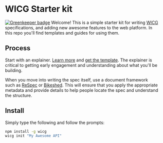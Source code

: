 # WICG Starter kit

[![Greenkeeper badge](https://badges.greenkeeper.io/WICG/starter-kit.svg)](https://greenkeeper.io/)
Welcome!  This is a simple starter kit for writing [WICG](https://wicg.io) specifications, and adding new awesome features to the web platform.  In this repo you'll find templates and guides for using them.

## Process

Start with an explainer. [Learn more](https://docs.google.com/document/d/1cJs7GkdQolqOHns9k6v1UjCUb_LqTFVjZM-kc3TbNGI/edit) and [get the template](https://github.com/WICG/starter-kit/blob/master/templates/explainer.md).  The explainer is critical to getting early engagement and understanding about what you'll be building.

When you move into writing the spec itself, use a document framework such as [ReSpec](https://github.com/w3c/respec) or [Bikeshed](https://github.com/tabatkins/bikeshed).  This will ensure that you apply the appropriate metadata and provide details to help people locate the spec and understand the structure.


## Install

Simply type the following and follow the prompts:

```Bash
npm install -g wicg
wicg init "My Awesome API"
```
